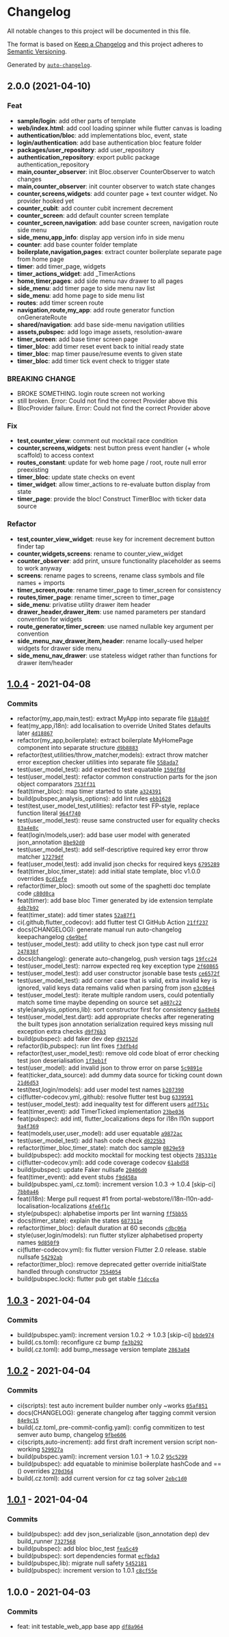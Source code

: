 # Changelog

All notable changes to this project will be documented in this file.

The format is based on [Keep a Changelog](https://keepachangelog.com/en/1.0.0/)
and this project adheres to [Semantic Versioning](https://semver.org/spec/v2.0.0.html).

Generated by [`auto-changelog`](https://github.com/CookPete/auto-changelog).

## 2.0.0 (2021-04-10)

### Feat

- **sample/login**: add other parts of template
- **web/index.html**: add cool loading spinner while flutter canvas is loading
- **authentication/bloc**: add implementations bloc, event, state
- **login/authentication**: add base authentication bloc feature folder
- **packages/user_repository**: add user_repository
- **authentication_repository**: export public package authentication_repository
- **main,counter_observer**: init Bloc.observer CounterObserver to watch changes
- **main,counter_observer**: init counter observer to watch state changes
- **counter,screens,widgets**: add counter page + text counter widget. No provider hooked yet
- **counter_cubit**: add counter cubit increment decrement
- **counter_screen**: add default counter screen template
- **counter_screen,navigation**: add base counter screen, navigation route side menu
- **side_menu,app_info**: display app version info in side menu
- **counter**: add base counter folder template
- **boilerplate,navigation,pages**: extract counter boilerplate separate page from home page
- **timer**: add timer_page, widgets
- **timer_actions_widget**: add _TimerActions
- **home,timer,pages**: add side menu nav drawer to all pages
- **side_menu**: add timer page to side menu nav list
- **side_menu**: add home page to side menu list
- **routes**: add timer screen route
- **navigation,route,my_app**: add route generator function onGenerateRoute
- **shared/navigation**: add base side-menu navigation utilities
- **assets,pubspec**: add logo image assets, resolution-aware
- **timer_screen**: add base timer screen page
- **timer_bloc**: add timer reset event back to initial ready state
- **timer_bloc**: map timer pause/resume events to given state
- **timer_bloc**: add timer tick event check to trigger state

### BREAKING CHANGE

- BROKE SOMETHING. login route screen not working
- still broken. Error: Could not find the correct Provider<TimerBloc> above this
- BlocProvider failure. Error: Could not find the correct Provider<TimerBloc> above

### Fix

- **test,counter_view**: comment out mocktail race condition
- **counter,screens,widgets**: nest button press event handler (+ whole scaffold) to access context
- **routes_constant**: update for web home page / root, route null error preexisting
- **timer_bloc**: update state checks on event
- **timer_widget**: allow timer_actions to re-evaluate button display from state
- **timer_page**: provide the bloc! Construct TimerBloc with ticker data source

### Refactor

- **test,counter_view_widget**: reuse key for increment decrement button finder tap
- **counter,widgets,screens**: rename to counter_view_widget
- **counter_observer**: add print, unsure functionality placeholder as seems to work anyway
- **screens**: rename pages to screens, rename class symbols and file names + imports
- **timer_screen,route**: rename timer_page to timer_screen for consistency
- **routes,timer_page**: rename timer_screen to timer_page
- **side_menu**: privatise utility drawer item header
- **drawer_header,drawer_item**: use named parameters per standard convention for widgets
- **route_generator,timer_screen**: use named nullable key argument per convention
- **side_menu_nav_drawer,item,header**: rename locally-used helper widgets for drawer side menu
- **side_menu_nav_drawer**: use stateless widget rather than functions for drawer item/header

## [1.0.4](https://github.com/portal-webstore/portal-webstore.github.io/compare/1.0.3...1.0.4) - 2021-04-08

### Commits

- refactor(my_app,main,test): extract MyApp into separate file [`018ab0f`](https://github.com/portal-webstore/portal-webstore.github.io/commit/018ab0fa6f59d8a747d839cf43f71f9287a70deb)
- feat(my_app,i18n): add localisation to override United States defaults later [`4d18867`](https://github.com/portal-webstore/portal-webstore.github.io/commit/4d1886792e656d2e12722383ab7ac5e201e55f9d)
- refactor(my_app,boilerplate): extract boilerplate MyHomePage component into separate structure [`d9b8883`](https://github.com/portal-webstore/portal-webstore.github.io/commit/d9b88839d987e1acfeb2956c06bee2c7d8984ec5)
- refactor(test,utilities/throw_matcher,models): extract throw matcher error exception checker utilities into separate file [`558ada7`](https://github.com/portal-webstore/portal-webstore.github.io/commit/558ada73080f1c55e92e4ad4d5500ff2fa87e7b0)
- test(user_model_test): add expected test equatable [`159df8d`](https://github.com/portal-webstore/portal-webstore.github.io/commit/159df8decd68467101e272b4ff1a791c7d308d99)
- test(user_model_test): refactor common construction parts for the json object comparators [`753ff31`](https://github.com/portal-webstore/portal-webstore.github.io/commit/753ff317fe9d791c1bcc5c08b34daf2fa61c3cb5)
- feat(timer_bloc): map timer started to state [`a324391`](https://github.com/portal-webstore/portal-webstore.github.io/commit/a324391a64db3847b334598a96c46c355f166727)
- build(pubspec,analysis_options): add lint rules [`ebb1628`](https://github.com/portal-webstore/portal-webstore.github.io/commit/ebb16287622c2335e40244b061405aef4dd77099)
- test(test,user_model_test,utilities): refactor test FP-style, replace function literal [`964f740`](https://github.com/portal-webstore/portal-webstore.github.io/commit/964f740f1f5929a28addb054d41786f2914c114a)
- test(user_model_test): reuse same constructed user for equality checks [`83a4e8c`](https://github.com/portal-webstore/portal-webstore.github.io/commit/83a4e8c5834743dd4a6aa7665d39a41132b0cfef)
- feat(login/models,user): add base user model with generated json_annotation [`8be92d0`](https://github.com/portal-webstore/portal-webstore.github.io/commit/8be92d0d010ee6f728cf2da48563027ac90d810d)
- test(user_model_test): add self-descriptive required key error throw matcher [`17279df`](https://github.com/portal-webstore/portal-webstore.github.io/commit/17279dfb31a1604c97ddabdc2ce067f0639442b9)
- feat(user_model,test): add invalid json checks for required keys [`6795289`](https://github.com/portal-webstore/portal-webstore.github.io/commit/6795289f067464d27a4a558ad08d874291667fc0)
- feat(timer_bloc,timer_state): add initial state template, bloc v1.0.0 overrides [`0cd1efe`](https://github.com/portal-webstore/portal-webstore.github.io/commit/0cd1efe9bedce7e90d0008fb7e8d597b1ddd6f6c)
- refactor(timer_bloc): smooth out some of the spaghetti doc template code [`c80d0ca`](https://github.com/portal-webstore/portal-webstore.github.io/commit/c80d0ca991dcb5d71093c52f8017a92e1de0d7a9)
- feat(timer): add base bloc Timer generated by ide extension template [`4db7b92`](https://github.com/portal-webstore/portal-webstore.github.io/commit/4db7b929fcb250aee0d13c816d0a071e2ef23029)
- feat(timer_state): add timer states [`52a87f1`](https://github.com/portal-webstore/portal-webstore.github.io/commit/52a87f12112e7bd3454df53831332a0717f0b5c1)
- ci(.github,flutter_codecov): add flutter test CI GitHub Action [`21ff237`](https://github.com/portal-webstore/portal-webstore.github.io/commit/21ff2374d81914aa627c092bf5f44ff62ca50a85)
- docs(CHANGELOG): generate manual run auto-changelog keepachangelog [`c6e9bef`](https://github.com/portal-webstore/portal-webstore.github.io/commit/c6e9bef9faeedaef1ddaec37527485f97470f9f3)
- test(user_model_test): add utility to check json type cast null error [`247838f`](https://github.com/portal-webstore/portal-webstore.github.io/commit/247838f804f0c7d7a84c4349ae04598624704825)
- docs(changelog): generate auto-changelog, push version tags [`19fcc24`](https://github.com/portal-webstore/portal-webstore.github.io/commit/19fcc240fed9f4f9f6e7af26b34c897ee424875c)
- test(user_model_test): narrow expected req key exception type [`2f60865`](https://github.com/portal-webstore/portal-webstore.github.io/commit/2f608653599bb9a39fa240a383b684cd9b7ff07e)
- test(user_model_test): add user constructor jsonable base tests [`ce6572f`](https://github.com/portal-webstore/portal-webstore.github.io/commit/ce6572f36fba18094876d4eddffdbbbf618bb9a8)
- test(user_model_test): add corner case that is valid, extra invalid key is ignored, valid keys data remains valid when parsing from json [`e3c06e4`](https://github.com/portal-webstore/portal-webstore.github.io/commit/e3c06e4183b736060230f591bd4b6621ce101872)
- test(user_model_test): iterate multiple random users, could potentially match some time maybe depending on source set [`a407c22`](https://github.com/portal-webstore/portal-webstore.github.io/commit/a407c22a6728e5b7a9aa4f9a01751c782b0511f3)
- style(analysis_options,lib): sort constructor first for consistency [`6a49e04`](https://github.com/portal-webstore/portal-webstore.github.io/commit/6a49e0426d090dc608f655ce7535aed5951470ce)
- test(user_model_test.dart): add appropriate checks after regenerating the built types json annotation serialization required keys missing null exception extra checks [`d9f76b3`](https://github.com/portal-webstore/portal-webstore.github.io/commit/d9f76b3c29ae94748bf4673967d311062dc7402a)
- build(pubspec): add faker dev dep [`d92152d`](https://github.com/portal-webstore/portal-webstore.github.io/commit/d92152d25d0628009964e292ad83d6ab75cab97d)
- refactor(lib,pubspec): run lint fixes [`f3dfb4d`](https://github.com/portal-webstore/portal-webstore.github.io/commit/f3dfb4d4bd4d857f537c56cda8d88e117f399401)
- refactor(test,user_model_test): remove old code bloat of error checking test json deserialisation [`1f3eb1f`](https://github.com/portal-webstore/portal-webstore.github.io/commit/1f3eb1f92049ad4955c071074c30d24656332a32)
- test(user_model): add invalid json to throw error on parse [`5c9891e`](https://github.com/portal-webstore/portal-webstore.github.io/commit/5c9891ed5d05688e22a0188ea4739bed946d3f4e)
- feat(ticker_data_source): add dummy data source for ticking count down [`21d6d53`](https://github.com/portal-webstore/portal-webstore.github.io/commit/21d6d53120fc32a25f23dde7ba3e73e1e46a4348)
- test(test,login/models): add user model test names [`b207390`](https://github.com/portal-webstore/portal-webstore.github.io/commit/b20739019974bbfb947466d9438936c5e242defd)
- ci(flutter-codecov.yml,.github): resolve flutter test bug [`6339591`](https://github.com/portal-webstore/portal-webstore.github.io/commit/6339591782cb9f8ea2b581b798e936603f0d1116)
- test(user_model_test): add inequality test for different users [`adf751c`](https://github.com/portal-webstore/portal-webstore.github.io/commit/adf751cc8c7d3bde8e813ade4cce15d827ee9b95)
- feat(timer_event): add TimerTicked implementation [`23be036`](https://github.com/portal-webstore/portal-webstore.github.io/commit/23be036ee0fe058b8610ed4fbfb66a4f3f08e476)
- feat(pubspec): add intl, flutter_localizations deps for i18n l10n support [`9a4f369`](https://github.com/portal-webstore/portal-webstore.github.io/commit/9a4f369df53fc94b6d6fd1999d4ded60ad21a2d3)
- feat(models,user,user_model): add user equatable [`a9872ac`](https://github.com/portal-webstore/portal-webstore.github.io/commit/a9872ace8c549131ddcc23ddab745795dff278bf)
- test(user_model_test): add hash code check [`d0225b3`](https://github.com/portal-webstore/portal-webstore.github.io/commit/d0225b34a1ae06d5f8b04646226fee0e17433432)
- refactor(timer_bloc,timer_state): match doc sample [`0829e59`](https://github.com/portal-webstore/portal-webstore.github.io/commit/0829e598ca8895c6dc96eca9bf09092bd41e25f2)
- build(pubspec): add mockito mocktail for mocking test objects [`785331e`](https://github.com/portal-webstore/portal-webstore.github.io/commit/785331e62a673068119363b1df13754e6c817b18)
- ci(flutter-codecov.yml): add code coverage codecov [`61abd58`](https://github.com/portal-webstore/portal-webstore.github.io/commit/61abd58e0a7d1ec1ebe7c7953a8724aaa3e525d1)
- build(pubspec): update Faker nullsafe [`20406d0`](https://github.com/portal-webstore/portal-webstore.github.io/commit/20406d07964cf2ebcbf5cc77f1c47e82431bdee7)
- feat(timer_event): add event stubs [`f9d458a`](https://github.com/portal-webstore/portal-webstore.github.io/commit/f9d458a71a976742dd7f7cc651898721e470a8dd)
- build(pubspec.yaml,.cz.toml): increment version 1.0.3 → 1.0.4 [skip-ci] [`7bb0a46`](https://github.com/portal-webstore/portal-webstore.github.io/commit/7bb0a466304cb96b301768717098e67aace412e7)
- feat(i18n): Merge pull request #1 from portal-webstore/i18n-l10n-add-localisation-localizations [`4fe6f1c`](https://github.com/portal-webstore/portal-webstore.github.io/commit/4fe6f1ccc2583c86f0d1a33eb8ad09f29586dbb0)
- style(pubspec): alphabetise imports per lint warning [`ff5bb55`](https://github.com/portal-webstore/portal-webstore.github.io/commit/ff5bb55d12bd156cede095277012ce6100d76753)
- docs(timer_state): explain the states [`687311e`](https://github.com/portal-webstore/portal-webstore.github.io/commit/687311ebfbd32265200aa2c1826f382d893491ab)
- refactor(timer_bloc): default duration at 60 seconds [`cdbc06a`](https://github.com/portal-webstore/portal-webstore.github.io/commit/cdbc06a0a768bdfd11da054273c0eed7bd623ebc)
- style(user,login/models): run flutter stylizer alphabetised property names [`9d850f9`](https://github.com/portal-webstore/portal-webstore.github.io/commit/9d850f97799184a8f806b02ef72d4f2838b5baee)
- ci(flutter-codecov.yml): fix flutter version Flutter 2.0 release. stable nullsafe [`54292ab`](https://github.com/portal-webstore/portal-webstore.github.io/commit/54292ab102bf87f04b728753dedfceecf08d8993)
- refactor(timer_bloc): remove deprecated getter override initialState handled through constructor [`7554054`](https://github.com/portal-webstore/portal-webstore.github.io/commit/755405489df4e8c2d605abeb79eee10de6de9c11)
- build(pubspec.lock): flutter pub get stable [`f1dcc6a`](https://github.com/portal-webstore/portal-webstore.github.io/commit/f1dcc6a60723acf42874577fae529d96e52074cd)

## [1.0.3](https://github.com/portal-webstore/portal-webstore.github.io/compare/1.0.2...1.0.3) - 2021-04-04

### Commits

- build(pubspec.yaml): increment version 1.0.2 → 1.0.3 [skip-ci] [`bbde974`](https://github.com/portal-webstore/portal-webstore.github.io/commit/bbde974b545609d9e0c94d34f060432208a1cdfd)
- build(.cs.toml): reconfigure cz bump [`fe3b292`](https://github.com/portal-webstore/portal-webstore.github.io/commit/fe3b2924990bac28b8184bede6c51d436312a99b)
- build(.cz.toml): add bump_message version template [`2863a04`](https://github.com/portal-webstore/portal-webstore.github.io/commit/2863a04cb3beeb722ca0fd411759278371088bb9)

## [1.0.2](https://github.com/portal-webstore/portal-webstore.github.io/compare/1.0.1...1.0.2) - 2021-04-04

### Commits

- ci(scripts): test auto increment builder number only ~works [`05af851`](https://github.com/portal-webstore/portal-webstore.github.io/commit/05af8519bf9c62935edfe2cadabcf1cb71c90589)
- docs(CHANGELOG): generate changelog after tagging commit version [`84e9c15`](https://github.com/portal-webstore/portal-webstore.github.io/commit/84e9c15b7e2db8ce806adf8c364b47488fb98087)
- build(.cz.toml,.pre-commit-config.yaml): config commitizen to test semver auto bump, changelog [`9fbe606`](https://github.com/portal-webstore/portal-webstore.github.io/commit/9fbe6069ede07ec9f8de5a5396d8067d2c7ca64c)
- ci(scripts,auto-increment): add first draft increment version script non-working [`529927a`](https://github.com/portal-webstore/portal-webstore.github.io/commit/529927ab1f27956c25ea107663d114100bae0245)
- build(pubspec.yaml): increment version 1.0.1 → 1.0.2 [`95c5299`](https://github.com/portal-webstore/portal-webstore.github.io/commit/95c52990c1ece99813093dffd9c60b03b18b672b)
- build(pubspec): add equatable to minimise boilerplate hashCode and ==() overrides [`270d364`](https://github.com/portal-webstore/portal-webstore.github.io/commit/270d364f155358145a79280d8fed4359616a0176)
- build(.cz.toml): add current version for cz tag solver [`2ebc1d0`](https://github.com/portal-webstore/portal-webstore.github.io/commit/2ebc1d0af734bb2c98e86e19e0e4f5104c4ab1bc)

## [1.0.1](https://github.com/portal-webstore/portal-webstore.github.io/compare/1.0.0...1.0.1) - 2021-04-04

### Commits

- build(pubspec): add dev json_serializable (json_annotation dep) dev build_runner [`7327568`](https://github.com/portal-webstore/portal-webstore.github.io/commit/7327568091ab1251a69f9935a0e7db1ff8add878)
- build(pubspec): add bloc bloc_test [`fea5c49`](https://github.com/portal-webstore/portal-webstore.github.io/commit/fea5c49ba9dcbb779cd2445cb7d87b73ffdd2ea8)
- build(pubspec): sort dependencies format [`ecfbda3`](https://github.com/portal-webstore/portal-webstore.github.io/commit/ecfbda3a9ff956dd9cf648b7982a28c1955a2e19)
- build(pubspec,lib): migrate null safety [`5452181`](https://github.com/portal-webstore/portal-webstore.github.io/commit/545218102fac6a216397ca4b8ad0cd01ea751d88)
- build(pubspec): increment version to 1.0.1 [`c8cf55e`](https://github.com/portal-webstore/portal-webstore.github.io/commit/c8cf55e1e144a05b983411b1ec31c124fe4b943f)

## 1.0.0 - 2021-04-03

### Commits

- feat: init testable_web_app base app [`df8a964`](https://github.com/portal-webstore/portal-webstore.github.io/commit/df8a964e487ee9e4290213e2ffa93e4ed0ce1538)
